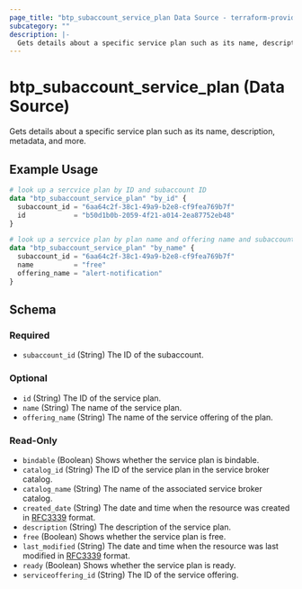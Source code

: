 ```yaml
---
page_title: "btp_subaccount_service_plan Data Source - terraform-provider-btp"
subcategory: ""
description: |-
  Gets details about a specific service plan such as its name, description, metadata, and more.
---
```


# btp_subaccount_service_plan (Data Source)

Gets details about a specific service plan such as its name, description, metadata, and more.

## Example Usage

```terraform
# look up a sercvice plan by ID and subaccount ID
data "btp_subaccount_service_plan" "by_id" {
  subaccount_id = "6aa64c2f-38c1-49a9-b2e8-cf9fea769b7f"
  id            = "b50d1b0b-2059-4f21-a014-2ea87752eb48"
}

# look up a sercvice plan by plan name and offering name and subaccount ID
data "btp_subaccount_service_plan" "by_name" {
  subaccount_id = "6aa64c2f-38c1-49a9-b2e8-cf9fea769b7f"
  name          = "free"
  offering_name = "alert-notification"
}
```

<!-- schema generated by tfplugindocs -->
## Schema

### Required

- `subaccount_id` (String) The ID of the subaccount.

### Optional

- `id` (String) The ID of the service plan.
- `name` (String) The name of the service plan.
- `offering_name` (String) The name of the service offering of the plan.

### Read-Only

- `bindable` (Boolean) Shows whether the service plan is bindable.
- `catalog_id` (String) The ID of the service plan in the service broker catalog.
- `catalog_name` (String) The name of the associated service broker catalog.
- `created_date` (String) The date and time when the resource was created in [RFC3339](https://www.ietf.org/rfc/rfc3339.txt) format.
- `description` (String) The description of the service plan.
- `free` (Boolean) Shows whether the service plan is free.
- `last_modified` (String) The date and time when the resource was last modified in [RFC3339](https://www.ietf.org/rfc/rfc3339.txt) format.
- `ready` (Boolean) Shows whether the service plan is ready.
- `serviceoffering_id` (String) The ID of the service offering.